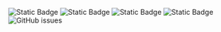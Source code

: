 ![Static Badge](https://img.shields.io/badge/blacklists-60-000000) ![Static Badge](https://img.shields.io/badge/blacklisted-3072255-cc0000) ![Static Badge](https://img.shields.io/badge/whitelisted-2242-00CC00) ![Static Badge](https://img.shields.io/badge/streaming_blacklist-28106-000000) ![GitHub issues](https://img.shields.io/github/issues/fabriziosalmi/blacklists)
